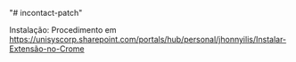 "# incontact-patch" 


Instalação:
Procedimento em
https://unisyscorp.sharepoint.com/portals/hub/personal/jhonnyilis/Instalar-Extensão-no-Crome​​
